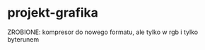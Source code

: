 projekt-grafika
===============
ZROBIONE: kompresor do nowego formatu, ale tylko w rgb i tylko byterunem
